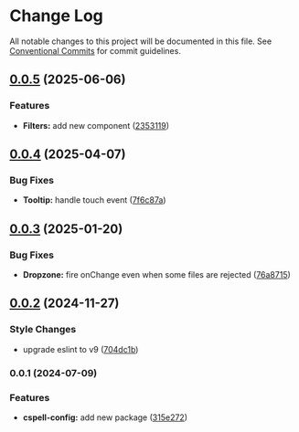# Change Log

All notable changes to this project will be documented in this file.
See [Conventional Commits](https://conventionalcommits.org) for commit guidelines.

## [0.0.5](https://github.com/Elonsoft/esfront/compare/@esfront/cspell-config@0.0.4...@esfront/cspell-config@0.0.5) (2025-06-06)


### Features

* **Filters:** add new component ([2353119](https://github.com/Elonsoft/esfront/commit/23531196e3f8e57355c03b8c334a1810d99e12f1))



## [0.0.4](https://github.com/Elonsoft/esfront/compare/@esfront/cspell-config@0.0.3...@esfront/cspell-config@0.0.4) (2025-04-07)


### Bug Fixes

* **Tooltip:** handle touch event ([7f6c87a](https://github.com/Elonsoft/esfront/commit/7f6c87aec3f33617930919725028e505ecdfe262))



## [0.0.3](https://github.com/Elonsoft/esfront/compare/@esfront/cspell-config@0.0.2...@esfront/cspell-config@0.0.3) (2025-01-20)


### Bug Fixes

* **Dropzone:** fire onChange even when some files are rejected ([76a8715](https://github.com/Elonsoft/esfront/commit/76a871546e66ba1a40dc7a91aa4e66932cfa6d78))



## [0.0.2](https://github.com/Elonsoft/esfront/compare/@esfront/cspell-config@0.0.1...@esfront/cspell-config@0.0.2) (2024-11-27)


### Style Changes

* upgrade eslint to v9 ([704dc1b](https://github.com/Elonsoft/esfront/commit/704dc1bbf0ca3ddfe8b6643c26b4e1ca532153ba))



### 0.0.1 (2024-07-09)


### Features

* **cspell-config:** add new package ([315e272](https://github.com/Elonsoft/esfront/commit/315e27246238d91b993cf73334a6ff0543ba8bc1))
